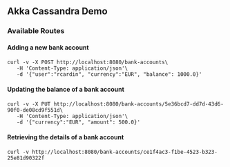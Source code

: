 ## Akka Cassandra Demo

### Available Routes

#### Adding a new bank account

```shell
curl -v -X POST http://localhost:8080/bank-accounts\
   -H 'Content-Type: application/json'\
   -d '{"user":"rcardin", "currency":"EUR", "balance": 1000.0}'
```

#### Updating the balance of a bank account

```shell
curl -v -X PUT http://localhost:8080/bank-accounts/5e36bcd7-dd7d-43d6-90f0-de08cd9f551d\
   -H 'Content-Type: application/json'\
   -d '{"currency":"EUR", "amount": 500.0}'
```

#### Retrieving the details of a bank account

```shell
curl -v http://localhost:8080/bank-accounts/ce1f4ac3-f1be-4523-b323-25e81d90322f
```